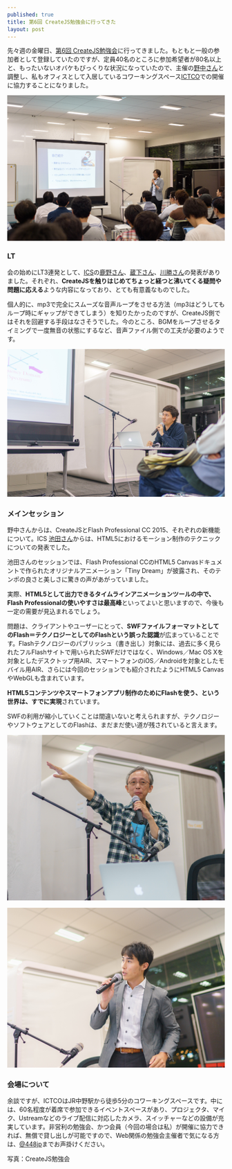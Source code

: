 ```yaml
---
published: true
title: 第6回 CreateJS勉強会に行ってきた
layout: post
---
```

先々週の金曜日、[第6回 CreateJS勉強会](https://atnd.org/events/68363)に行ってきました。もともと一般の参加者として登録していたのですが、定員40名のところに参加希望者が80名以上と、もったいないオバケもびっくりな状況になっていたので、主催の[野中さん](http://www.fumiononaka.com/)と調整し、私もオフィスとして入居しているコワーキングスペース[ICTCO](http://ictco.jp/)での開催に協力することになりました。

![](/images/20150914.jpg "会場の様子")

### LT

会の始めにLT3連発として、[ICS](http://ics-web.jp/)の[鹿野さん](https://twitter.com/tonkotsuboy_com)、[蔵下さん](https://twitter.com/umi_kappa)、[川勝さん](https://twitter.com/9ballsyndrome)の発表がありました。それぞれ、**CreateJSを触りはじめてちょっと経つと沸いてくる疑問や問題に応える**ような内容になっており、とても有意義なものでした。

個人的に、mp3で完全にスムーズな音声ループをさせる方法（mp3はどうしてもループ時にギャップができてしまう）を知りたかったのですが、CreateJS側ではそれを回避する手段はなさそうでした。今のところ、BGMをループさせるタイミングで一度無音の状態にするなど、音声ファイル側での工夫が必要のようです。

![](/images/20150914_b.jpg "発表中の蔵下さん")

### メインセッション

野中さんからは、CreateJSとFlash Professional CC 2015、それぞれの新機能について。ICS [池田さん](https://twitter.com/clockmaker)からは、HTML5におけるモーション制作のテクニックについての発表でした。

池田さんのセッションでは、Flash Professional CCのHTML5 Canvasドキュメントで作られたオリジナルアニメーション「Tiny Dream」が披露され、そのテンポの良さと美しさに驚きの声があがっていました。

実際、**HTML5として出力できるタイムラインアニメーションツールの中で、Flash Professionalの使いやすさは最高峰**といってよいと思いますので、今後も一定の需要が見込まれるでしょう。

問題は、クライアントやユーザーにとって、**SWFファイルフォーマットとしてのFlash＝テクノロジーとしてのFlashという誤った認識**が広まっていることです。Flashテクノロジーのパブリッシュ（書き出し）対象には、過去に多く見られたフルFlashサイトで用いられたSWFだけではなく、Windows／Mac OS Xを対象としたデスクトップ用AIR、スマートフォンのiOS／Androidを対象としたモバイル用AIR、さらには今回のセッションでも紹介されたようにHTML5 CanvasやWebGLも含まれています。

**HTML5コンテンツやスマートフォンアプリ制作のためにFlashを使う、という世界は、すでに実現**されています。

SWFの利用が縮小していくことは間違いないと考えられますが、テクノロジーやソフトウェアとしてのFlashは、まだまだ使い道が残されていると言えます。

![](/images/20150914_c.jpg "野中さんは主催＆発表と大活躍でした")

![](/images/20150914_d.jpg "最近槍ヶ岳に登頂した池田さん")

### 会場について

余談ですが、ICTCOはJR中野駅から徒歩5分のコワーキングスペースです。中には、60名程度が着席で参加できるイベントスペースがあり、プロジェクタ、マイク、Ustreamなどのライブ配信に対応したカメラ、スイッチャーなどの設備が充実しています。非営利の勉強会、かつ会員（今回の場合は私）が開催に協力できれば、無償で貸し出しが可能ですので、Web関係の勉強会主催者で気になる方は、[@448jp](https://twitter.com/448jp)までお声掛けください。

写真：CreateJS勉強会